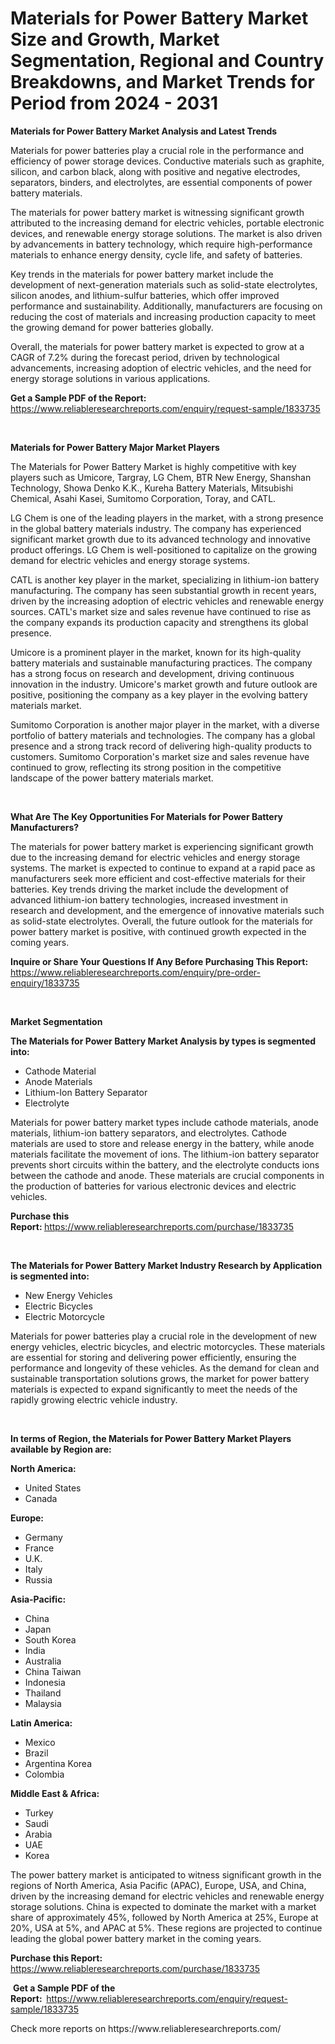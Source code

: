 <p><h1>Materials for Power Battery Market Size and Growth, Market Segmentation, Regional and Country Breakdowns, and Market Trends for Period from 2024 -  2031</h1></p><p><strong>Materials for Power Battery Market Analysis and Latest Trends</strong></p>
<p><p>Materials for power batteries play a crucial role in the performance and efficiency of power storage devices. Conductive materials such as graphite, silicon, and carbon black, along with positive and negative electrodes, separators, binders, and electrolytes, are essential components of power battery materials.</p><p>The materials for power battery market is witnessing significant growth attributed to the increasing demand for electric vehicles, portable electronic devices, and renewable energy storage solutions. The market is also driven by advancements in battery technology, which require high-performance materials to enhance energy density, cycle life, and safety of batteries.</p><p>Key trends in the materials for power battery market include the development of next-generation materials such as solid-state electrolytes, silicon anodes, and lithium-sulfur batteries, which offer improved performance and sustainability. Additionally, manufacturers are focusing on reducing the cost of materials and increasing production capacity to meet the growing demand for power batteries globally.</p><p>Overall, the materials for power battery market is expected to grow at a CAGR of 7.2% during the forecast period, driven by technological advancements, increasing adoption of electric vehicles, and the need for energy storage solutions in various applications.</p></p>
<p><strong>Get a Sample PDF of the Report:&nbsp;</strong> <a href="https://www.reliableresearchreports.com/enquiry/request-sample/1833735">https://www.reliableresearchreports.com/enquiry/request-sample/1833735</a></p>
<p>&nbsp;</p>
<p><strong>Materials for Power Battery Major Market Players</strong></p>
<p><p>The Materials for Power Battery Market is highly competitive with key players such as Umicore, Targray, LG Chem, BTR New Energy, Shanshan Technology, Showa Denko K.K., Kureha Battery Materials, Mitsubishi Chemical, Asahi Kasei, Sumitomo Corporation, Toray, and CATL.</p><p>LG Chem is one of the leading players in the market, with a strong presence in the global battery materials industry. The company has experienced significant market growth due to its advanced technology and innovative product offerings. LG Chem is well-positioned to capitalize on the growing demand for electric vehicles and energy storage systems.</p><p>CATL is another key player in the market, specializing in lithium-ion battery manufacturing. The company has seen substantial growth in recent years, driven by the increasing adoption of electric vehicles and renewable energy sources. CATL's market size and sales revenue have continued to rise as the company expands its production capacity and strengthens its global presence.</p><p>Umicore is a prominent player in the market, known for its high-quality battery materials and sustainable manufacturing practices. The company has a strong focus on research and development, driving continuous innovation in the industry. Umicore's market growth and future outlook are positive, positioning the company as a key player in the evolving battery materials market.</p><p>Sumitomo Corporation is another major player in the market, with a diverse portfolio of battery materials and technologies. The company has a global presence and a strong track record of delivering high-quality products to customers. Sumitomo Corporation's market size and sales revenue have continued to grow, reflecting its strong position in the competitive landscape of the power battery materials market.</p></p>
<p>&nbsp;</p>
<p><strong>What Are The Key Opportunities For Materials for Power Battery Manufacturers?</strong></p>
<p><p>The materials for power battery market is experiencing significant growth due to the increasing demand for electric vehicles and energy storage systems. The market is expected to continue to expand at a rapid pace as manufacturers seek more efficient and cost-effective materials for their batteries. Key trends driving the market include the development of advanced lithium-ion battery technologies, increased investment in research and development, and the emergence of innovative materials such as solid-state electrolytes. Overall, the future outlook for the materials for power battery market is positive, with continued growth expected in the coming years.</p></p>
<p><strong>Inquire or Share Your Questions If Any Before Purchasing This Report:</strong> <a href="https://www.reliableresearchreports.com/enquiry/pre-order-enquiry/1833735">https://www.reliableresearchreports.com/enquiry/pre-order-enquiry/1833735</a></p>
<p>&nbsp;</p>
<p><strong>Market Segmentation</strong></p>
<p><strong>The Materials for Power Battery Market Analysis by types is segmented into:</strong></p>
<p><ul><li>Cathode Material</li><li>Anode Materials</li><li>Lithium-Ion Battery Separator</li><li>Electrolyte</li></ul></p>
<p><p>Materials for power battery market types include cathode materials, anode materials, lithium-ion battery separators, and electrolytes. Cathode materials are used to store and release energy in the battery, while anode materials facilitate the movement of ions. The lithium-ion battery separator prevents short circuits within the battery, and the electrolyte conducts ions between the cathode and anode. These materials are crucial components in the production of batteries for various electronic devices and electric vehicles.</p></p>
<p><strong>Purchase this Report:&nbsp;</strong><a href="https://www.reliableresearchreports.com/purchase/1833735">https://www.reliableresearchreports.com/purchase/1833735</a></p>
<p>&nbsp;</p>
<p><strong>The Materials for Power Battery Market Industry Research by Application is segmented into:</strong></p>
<p><ul><li>New Energy Vehicles</li><li>Electric Bicycles</li><li>Electric Motorcycle</li></ul></p>
<p><p>Materials for power batteries play a crucial role in the development of new energy vehicles, electric bicycles, and electric motorcycles. These materials are essential for storing and delivering power efficiently, ensuring the performance and longevity of these vehicles. As the demand for clean and sustainable transportation solutions grows, the market for power battery materials is expected to expand significantly to meet the needs of the rapidly growing electric vehicle industry.</p></p>
<p>&nbsp;</p>
<p><strong>In terms of Region, the Materials for Power Battery Market Players available by Region are:</strong></p>
<p>
    <p> <strong> North America: </strong>
        <ul>
            <li>United States</li>
            <li>Canada</li>
        </ul>
        </p> 
    <p> <strong> Europe: </strong>
        <ul>
            <li>Germany</li>
            <li>France</li>
            <li>U.K.</li>
            <li>Italy</li>
            <li>Russia</li>
        </ul>
        </p> 
    <p> <strong> Asia-Pacific: </strong>
        <ul>
            <li>China</li>
            <li>Japan</li>
            <li>South Korea</li>
            <li>India</li>
            <li>Australia</li>
            <li>China Taiwan</li>
            <li>Indonesia</li>
            <li>Thailand</li>
            <li>Malaysia</li>
        </ul>
        </p> 
    <p> <strong> Latin America: </strong>
        <ul>
            <li>Mexico</li>
            <li>Brazil</li>
            <li>Argentina Korea</li>
            <li>Colombia</li>
        </ul>
        </p> 
    <p> <strong> Middle East & Africa: </strong>
        <ul>
            <li>Turkey</li>
            <li>Saudi</li>
            <li>Arabia</li>
            <li>UAE</li>
            <li>Korea</li>
        </ul>
    </p>
    </p>
<p><p>The power battery market is anticipated to witness significant growth in the regions of North America, Asia Pacific (APAC), Europe, USA, and China, driven by the increasing demand for electric vehicles and renewable energy storage solutions. China is expected to dominate the market with a market share of approximately 45%, followed by North America at 25%, Europe at 20%, USA at 5%, and APAC at 5%. These regions are projected to continue leading the global power battery market in the coming years.</p></p>
<p><strong>Purchase this Report: </strong><a href="https://www.reliableresearchreports.com/purchase/1833735">https://www.reliableresearchreports.com/purchase/1833735</a></p>
<p>&nbsp;<strong>Get a Sample PDF of the Report:&nbsp;&nbsp;</strong><a href="https://www.reliableresearchreports.com/enquiry/request-sample/1833735">https://www.reliableresearchreports.com/enquiry/request-sample/1833735</a></p>
<p><strong></strong></p>
<p>Check more reports on https://www.reliableresearchreports.com/</p>